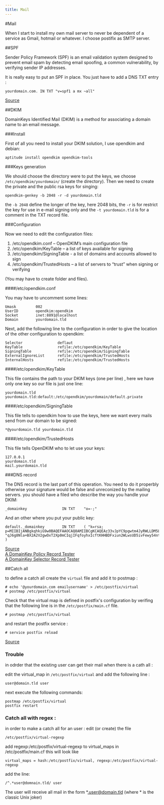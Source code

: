 ```yaml
---
title: Mail
---
```


#Mail

When I start to install my own mail server to never be dependent of a service
as Gmail, hotmail or whatever.
I choose postifix as SMTP server.

##SPF

Sender Policy Framework (SPF) is an email validation system designed to prevent
email spam by detecting email spoofing, a common vulnerability, by verifying 
sender IP addresses.

It is really easy to put an SPF in place.
You just have to add a DNS TXT entry :

    yourdomain.com. IN TXT "v=spf1 a mx ~all"

[Source](http://nickwilsdon.com/spf-domain-records/)

##DKIM

DomainKeys Identified Mail (DKIM) is a method for associating a domain name to
an email message.

###Install

First of all you need to install your DKIM solution, I use opendkim and debian:

    aptitude install opendkim opendkim-tools

###Keys generation

We should choose the directory were to put the keys, we choose
`/etc/opendkim/yourdomain/` (create the directory).
Then we need to create the private and the public rsa keys for singing:

    opendkim-genkey -b 2048 -r -d yourdomain.tld

the `-b 2048` define the longer of the key, here 2048 bits, the `-r` is for
restrict the key for use in e-mail signing only and the `-t yourdomain.tld` is
for a comment in the TXT record file.

###Configuration

Now we need to edit the configuration files:

1.  /etc/opendkim.conf – OpenDKIM’s main configuration file
1.  /etc/opendkim/KeyTable – a list of keys available for signing
1.  /etc/opendkim/SigningTable - a list of domains and accounts allowed to sign
1.  /etc/opendkim/TrustedHosts – a list of servers to “trust” when signing or
verifying

(You may have to create folder and files).

####/etc/opendkim.conf

You may have to uncomment some lines:

    Umask         002
    UserID        opendkim:opendkim
    Socket        inet:8891@localhost
    Domain        yourdomain.tld

Next, add the following line to the configuration in order to give the location of the
other configuration to opendkim:

    Selector                deflaut
    KeyTable                refile:/etc/opendkim/KeyTable
    SigningTable            refile:/etc/opendkim/SigningTable
    ExternalIgnoreList      refile:/etc/opendkim/TrustedHosts
    InternalHosts           refile:/etc/opendkim/TrustedHosts

####/etc/opendkim/KeyTable

This file contains the path to your DKIM keys (one per line) , here we have only
one key so our file is just one line:

    yourdomain.tld yourdomain.tld:default:/etc/opendkim/yourdomain/default.private


####/etc/opendkim/SigningTable

This file tells to opendkim how to use the keys, here we want every mails
send from our domain to be signed:

    *@yourdomain.tld yourdomain.tld

####/etc/opendkim/TrustedHosts

This file tells OpenDKIM who to let use your keys:

    127.0.0.1
    yourdomain.tld
    mail.yourdomain.tld

###DNS record

The DNS record is the last part of this operation. You need to do it properbly
otherwise your signature would be false and unreconized by the mailing servers.
you should have a filed who describe the way you handle your DKIM:

    _domainkey                IN TXT    "o=-;"

And an other where you put your public key:

    default._domainkey        IN TXT    ( "k=rsa;
    p=MIIBIjANBgkqhkiG9w0BAQEFAAOCAQ8AMIIBCgKCAQEAz33vJpYC9pgwtm4JyRWLLDM5LLIn66IhgMODhW1PX7zk1eMuCdp8509sUmpk47RDbJq2VhFDGElC/9zkCMo6hrep241fVnwmOfuxA5Nvcu8YxbAvXacwusU9ct4r9Re2NjO9kshbIWBAVJ66CxBzWWsi6+ikChHbv7GsF2jbx+VG1rwbShr8AD5FbFGIh5CEVs83E"
    "qJ6g8Nla+BX2A2V2gwOxT2Xp0mCIqjIFqfoyhxIcftKHHBDFxiun2WLwsUD5ivFewy54ntgphkWJUXfob+NtZ6M8sv531Zd/mgdBgnYAPzWNy5m5MGquNZNEnA44o0sAcKiCRMb7nKpTvfDQQIDAQAB"
    )

[Source](http://stevejenkins.com/blog/2011/08/installing-opendkim-rpm-via-yum-with-postfix-or-sendmail-for-rhel-centos-fedora/)    
[A DomainKey Policy Record
Tester](http://domainkeys.sourceforge.net/policycheck.html)    
[A DomainKey Selector Record
Tester](http://domainkeys.sourceforge.net/selectorcheck.html)

##Catch all

to define a catch all create the `virtual` file and add it to postmap :

    # echo '@yourdomain.com emailusername' > /etc/postfix/virtual
    # postmap /etc/postfix/virtual

Check that the virtual map is defined in postfix's configuration 
by verifing that the following line is in the `/etc/postfix/main.cf` file.

    # postmap /etc/postfix/virtual

and restart the postfix service :

    # service postfix reload

[Source](http://www.cyberciti.biz/faq/howto-setup-postfix-catch-all-email-accounts/)


### Trouble

in odrder that the existing user can get their mail when
there is a cath all :

edit the virtual_map in `/etc/postfix/virtual` and add the following line :

    user@domain.tld user

next execute the following commands:

    postmap /etc/postfix/virtual
    postfix restart

### Catch all with regex :

in order to make a catch all for an user :
edit (or create) the file 

    /etc/postfix/virtual-regexp

add regexp:/etc/postfix/virtual-regexp to virtual_maps in /etc/postfix/main.cf
this will look like 

    virtual_maps = hash:/etc/postfix/virtual, regexp:/etc/postfix/virtual-regexp

add the line:

    /^.*user@domnain.tld/ user

The user will receive all mail in the form *.user@domain.tld (where * is the
classic Unix joker)

